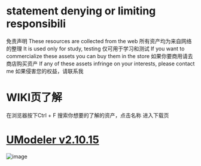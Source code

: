 # statement denying or limiting responsibili
免责声明
These resources are collected from the web
所有资产均为来自网络的整理
It is used only for study, testing
仅可用于学习和测试
If you want to commercialize these assets you can buy them in the store
如果你要商用请去商店购买资产
If any of these assets infringe on your interests, please contact me
如果侵害您的权益，请联系我

# WIKI页了解

在浏览器按下Ctrl + F 搜索你想要的了解的资产，点击名称 进入下载页

# [UModeler v2.10.15](https://url52.ctfile.com/f/18305852-1030323799-b00499?p=1352 "下载")
![image](https://assetstore-cdn-china-v1.unitychina.cn/key-image/263b208b-0678-4b56-a9f5-51538f7c72cf.webp)
